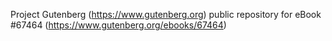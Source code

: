 Project Gutenberg (https://www.gutenberg.org) public repository for eBook #67464 (https://www.gutenberg.org/ebooks/67464)
